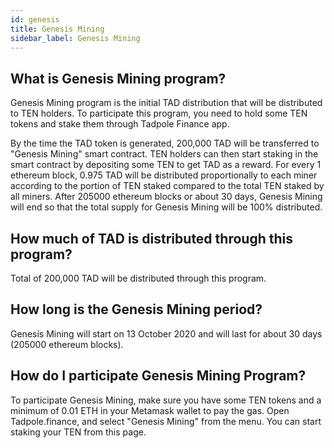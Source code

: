 ```yaml
---
id: genesis
title: Genesis Mining
sidebar_label: Genesis Mining
---
```



## What is Genesis Mining program?
Genesis Mining program is the initial TAD distribution that will be distributed to TEN holders. To participate this program, you need to hold some TEN tokens and stake them through Tadpole Finance app.

By the time the TAD token is generated, 200,000 TAD will be transferred to "Genesis Mining" smart contract. TEN holders can then start staking in the smart contract by depositing some TEN to get TAD as a reward. For every 1 ethereum block, 0.975 TAD will be distributed proportionally to each miner according to the portion of TEN staked compared to the total TEN staked by all miners. After 205000 ethereum blocks or about 30 days, Genesis Mining will end so that the total supply for Genesis Mining will be 100% distributed.

## How much of TAD is distributed through this program?
Total of 200,000 TAD will be distributed through this program.

## How long is the Genesis Mining period?
Genesis Mining will start on 13 October 2020 and will last for about 30 days (205000 ethereum blocks).

## How do I participate Genesis Mining Program?
To participate Genesis Mining, make sure you have some TEN tokens and a minimum of 0.01 ETH in your Metamask wallet to pay the gas. Open Tadpole.finance, and select "Genesis Mining" from the menu. You can start staking your TEN from this page.
